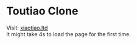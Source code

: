 # Toutiao Clone

Visit: [xiaotiao.ltd](https://xiaotiao.ltd)  
It might take 4s to load the page for the first time.
